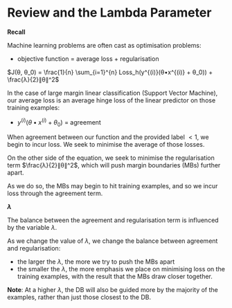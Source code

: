 # Review and the Lambda Parameter

**Recall**

Machine learning problems are often cast as optimisation problems:

- objective function = average loss + regularisation

$J(θ, θ_0) = \frac{1}{n} \sum_{i=1}^{n} Loss_h(y^{(i)}(θ•x^{(i)} + θ_0)) + \frac{λ}{2}∥θ∥^2$

In the case of large margin linear classification (Support Vector Machine), our average loss is an average hinge loss of the linear predictor on those training examples:

- $y^{(i)}(θ•x^{(i)} + θ_0)$ = agreement

When agreement between our function and the provided label $< 1$, we begin to incur loss. We seek to minimise the average of those losses.

On the other side of the equation, we seek to minimise the regularisation term $\frac{λ}{2}∥θ∥^2$, which will push margin boundaries (MBs) further apart.

As we do so, the MBs may begin to hit training examples, and so we incur loss through the agreement term.

**$λ$**

The balance between the agreement and regularisation term is influenced by the variable $λ$.

As we change the value of $λ$, we change the balance between agreement and regularisation:

- the larger the $λ$, the more we try to push the MBs apart
- the smaller the $λ$, the more emphasis we place on minimising loss on the training examples, with the result that the MBs draw closer together.

**Note**: At a higher $λ$, the DB will also be guided more by the majority of the examples, rather than just those closest to the DB.
